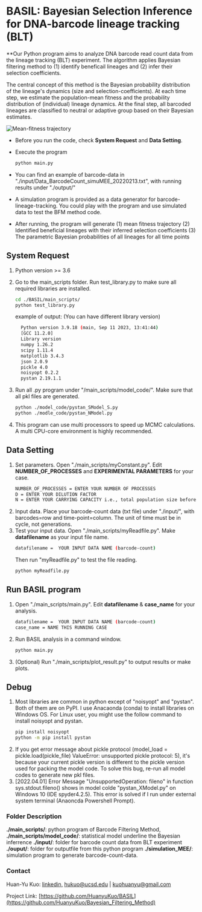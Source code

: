 # BASIL: Bayesian Selection Inference for DNA-barcode lineage tracking (BLT)


**Our Python program aims to analyze DNA barcode read count data from the lineage tracking (BLT) experiment. 
The algorithm applies Bayesian filtering method to (1) identify beneficail lineages and (2) infer their selection coefficients.

The central concept of this method is the Bayesian probability distribution 
of the lineage's dynamics (size and selection-coefficients). 
At each time step, we estimate the population-mean fitness and the probability distribution of (individual) lineage dynamics.
At the final step, all barcoded lineages are classified to neutral or adaptive group based on their Bayesian estimates.

![Mean-fitness trajectory](output/meanfitness_trajectory_Bayes_Simulation_20220213_v6.png=x250)

* Before you run the code, check **System Request** and **Data Setting**. 
* Execute the program 

  ```sh
  python main.py 
  ```
* You can find an example of barcode-data in "./input/Data_BarcodeCount_simuMEE_20220213.txt", with running results under "./output/"
* A simulation program is provided as a data generator for barcode-lineage-tracking. You could play with the program and use simulated data to test the BFM method code. 
* After running, the program will generate (1) mean fitness trajectory (2) Identified beneficial lineages with their inferred selection coefficients (3) The parametric Bayesian probabilities of all lineages for all time points

## System Request
1. Python version >= 3.6
2. Go to the main_scripts folder. Run test_library.py to make sure all required libraries are installed.  
   ```sh
   cd ./BASIL/main_scripts/
   python test_library.py
   ```
    example of output: (You can have different library version)
    ```sh
      Python version 3.9.18 (main, Sep 11 2023, 13:41:44) 
      [GCC 11.2.0]
      Library version
      numpy 1.26.2
      scipy 1.11.4
      matplotlib 3.4.3
      json 2.0.9
      pickle 4.0
      noisyopt 0.2.2
      pystan 2.19.1.1
    ```


3. Run all .py program under "/main_scripts/model_code/". Make sure that all pkl files are generated.
    ```sh
    python ./model_code/pystan_SModel_S.py  
    python ./modle_code/pystan_NModel.py
    ```
4. This program can use multi processors to speed up MCMC calculations. A multi CPU-core environment is highly recommended. 

## Data Setting
1. Set parameters. Open "./main_scripts/myConstant.py". Edit **NUMBER_OF_PROCESSES** and **EXPERIMENTAL PARAMETERS** for your case.
    ```sh
    NUMBER_OF_PROCESSES = ENTER YOUR NUMBER OF PROCESSES
    D = ENTER YOUR DILUTION FACTOR
    N = ENTER YOUR CARRYING CAPACITY i.e., total population size before dilution
    ```
2. Input data. Place your barcode-count data (txt file) under "./input/", with barcodes=row and time-point=column. The unit of time must be in cycle, not generations.
3. Test your input data. Open "./main_scripts/myReadfile.py". Make **datafilename** as your input file name. 
    ```sh
    datafilename =  YOUR INPUT DATA NAME (barcode-count)
    ```
    Then run "myReadfile.py" to test the file reading.
    ```sh
    python myReadfile.py
    ```
## Run BASIL program
1. Open "./main_scripts/main.py". Edit **datafilename** & **case_name** for your analysis.
    ```sh
    datafilename =  YOUR INPUT DATA NAME (barcode-count)
    case_name = NAME THIS RUNNING CASE
    ```
2. Run BASIL analysis in a command window. 
    ```sh
    python main.py
    ```
3. (Optional) Run "./main_scripts/plot_result.py" to output results or make plots.

## Debug
1. Most libraries are common in python except of "noisyopt" and "pystan". Both of them are on PyPI. I use Anacaonda (conda) to install libraries on Windows OS. For Linux user, you might use the follow command to install noisyopt and pystan.  
   ```sh
   pip install noisyopt
   python -m pip install pystan
2. If you get error message about pickle protocol (model_load = pickle.load(pickle_file) ValueError: unsupported pickle protocol: 5), it's because your current pickle version is different to the pickle version used for packing the model code. To solve this bug, re-run all model codes to generate new pkl files. 
3. [2022.04.01] Error Message "UnsupportedOperation: fileno" in function sys.stdout.fileno() shows in model colde "pystan_XModel.py" on Windows 10 (IDE spyder4.2.5). This error is solved if I run under external system terminal (Anaoncda Powershell Prompt).

### Folder Description
  **./main_scripts/**: python program of Barcode Filtering Method, 
  **./main_scripts/model_code/**: statistical model underline the Bayesian inferrence
  **./input/**: folder for barcode count data from BLT experiment
  **./ouput/**: folder for outputfile from this python program
  **./simulation_MEE/**: simulation program to generate barcode-count-data. 

### Contact
Huan-Yu Kuo: [linkedin,](https://www.linkedin.com/in/huan-yu-kuo/)  hukuo@ucsd.edu | kuohuanyu@gmail.com

Project Link: [https://github.com/HuanyuKuo/BASIL](https://github.com/HuanyuKuo/Bayesian_Filtering_Method)
